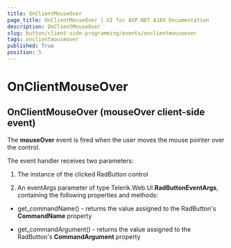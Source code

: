 ```yaml
---
title: OnClientMouseOver
page_title: OnClientMouseOver | UI for ASP.NET AJAX Documentation
description: OnClientMouseOver
slug: button/client-side-programming/events/onclientmouseover
tags: onclientmouseover
published: True
position: 5
---
```


# OnClientMouseOver



## OnClientMouseOver (mouseOver client-side event)

The __mouseOver__ event is fired when the user moves the mouse pointer over the control.

The event handler receives two parameters:

1. The instance of the clicked RadButton control

1. An eventArgs parameter of type Telerik.Web.UI.__RadButtonEventArgs__, containing the following properties and methods:

* get_commandName() - returns the value assigned to the RadButton's __CommandName__ property

* get_commandArgument() - returns the value assigned to the RadButton's __CommandArgument__ property
